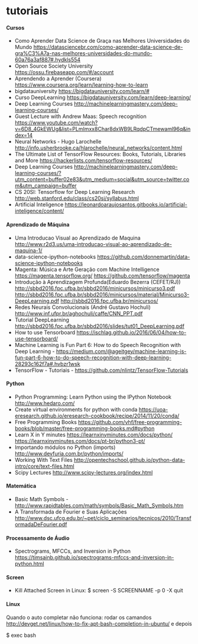 # tutoriais
#### Cursos
- Como Aprender Data Science de Graça nas Melhores Universidades do Mundo https://datasciencebr.com/como-aprender-data-science-de-gra%C3%A7a-nas-melhores-universidades-do-mundo-60a76a3af887#.hydkls554
- Open Source Society University https://ossu.firebaseapp.com/#/account
- Aprendendo a Aprender (Coursera) https://www.coursera.org/learn/learning-how-to-learn
- bigdatauniversity https://bigdatauniversity.com/learn/#
- Curso DeepLearning https://bigdatauniversity.com/learn/deep-learning/
- Deep Learning Courses http://machinelearningmastery.com/deep-learning-courses/
- Guest Lecture with Andrew Maas: Speech recognition https://www.youtube.com/watch?v=6D8_4GkEWUg&list=PLmImxx8Char8dxWB9LRqdpCTmewaml96q&index=14
- Neural Networks - Hugo Larochelle http://info.usherbrooke.ca/hlarochelle/neural_networks/content.html
- The Ultimate List of TensorFlow Resources: Books, Tutorials, Libraries and More https://hackerlists.com/tensorflow-resources/
- Deep Learning Courses http://machinelearningmastery.com/deep-learning-courses/?utm_content=buffer02e83&utm_medium=social&utm_source=twitter.com&utm_campaign=buffer
- CS 20SI: Tensorflow for Deep Learning Research http://web.stanford.edu/class/cs20si/syllabus.html 
- Artificial Inteligence https://leonardoaraujosantos.gitbooks.io/artificial-inteligence/content/

#### Aprendizado de Máquina
- Uma Introducao Visual ao Aprendizado de Maquina http://www.r2d3.us/uma-introducao-visual-ao-aprendizado-de-maquina-1/
- data-science-ipython-notebooks https://github.com/donnemartin/data-science-ipython-notebooks
- Magenta: Música e Arte Geração com Machine Intelligence https://magenta.tensorflow.org/ https://github.com/tensorflow/magenta
- Introdução à Aprendizagem Profunda(Eduardo Bezerra (CEFET/RJ)) http://sbbd2016.fpc.ufba.br/sbbd2016/minicursos/minicurso3.pdf http://sbbd2016.fpc.ufba.br/sbbd2016/minicursos/material/Minicurso3-DeepLearning.pdf http://sbbd2016.fpc.ufba.br/minicursos/
- Redes Neurais Convolucionais (André Gustavo Hochuli) http://www.inf.ufpr.br/aghochuli/caffe/CNN_PPT.pdf
- Tutorial DeepLearning http://sbbd2016.fpc.ufba.br/sbbd2016/slides/tut01_DeepLearning.pdf
- How to use Tensorboard https://ischlag.github.io/2016/06/04/how-to-use-tensorboard/
- Machine Learning is Fun Part 6: How to do Speech Recognition with Deep Learning - https://medium.com/@ageitgey/machine-learning-is-fun-part-6-how-to-do-speech-recognition-with-deep-learning-28293c162f7a#.hvbzr1wsk
- TensorFlow - Tutoriais - https://github.com/nlintz/TensorFlow-Tutorials

#### Python
- Python Programming: Learn Python using the IPython Notebook http://www.hedaro.com/
- Create virtual environments for python with conda https://uoa-eresearch.github.io/eresearch-cookbook/recipe/2014/11/20/conda/
- Free Programming Books https://github.com/vhf/free-programming-books/blob/master/free-programming-books.md#python
- Learn X in Y minutes https://learnxinyminutes.com/docs/python/ https://learnxinyminutes.com/docs/pt-br/python3-pt/
- Importando módulos no Python (imports) http://www.devfuria.com.br/python/imports/
- Working With Text Files http://opentechschool.github.io/python-data-intro/core/text-files.html
- Scipy Lectures http://www.scipy-lectures.org/index.html

#### Matemática
- Basic Math Symbols - http://www.rapidtables.com/math/symbols/Basic_Math_Symbols.htm
- A Transformada de Fourier e Suas Aplicações http://www.dsc.ufcg.edu.br/~pet/ciclo_seminarios/tecnicos/2010/TransformadaDeFourier.pdf

#### Processamento de Áudio
- Spectrograms, MFCCs, and Inversion in Python https://timsainb.github.io/spectrograms-mfccs-and-inversion-in-python.html

#### Screen
- Kill Attached Screen in Linux: 
  $ screen -S SCREENNAME -p 0 -X quit
  
#### Linux
  Quando o auto completar não funciona: rodar os camandos http://devget.net/linux/how-to-fix-apt-bash-completion-in-ubuntu/ e depois
  
  $ exec bash
